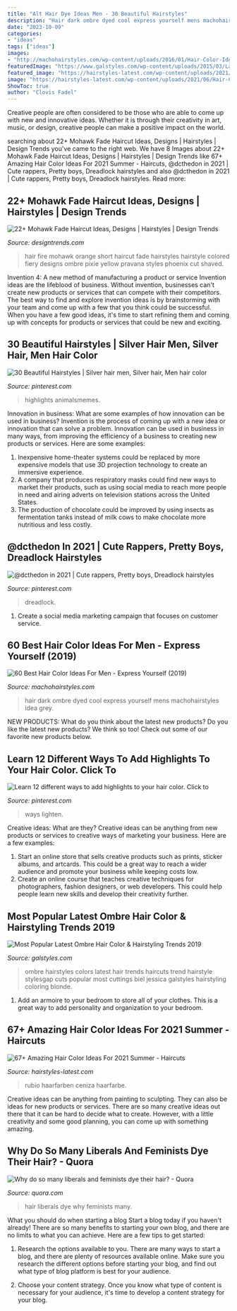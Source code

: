 ```yaml
---
title: "Alt Hair Dye Ideas Men - 30 Beautiful Hairstyles"
description: "Hair dark ombre dyed cool express yourself mens machohairstyles idea grey"
date: "2023-10-09"
categories:
- "ideas"
tags: ["ideas"]
images:
- "http://machohairstyles.com/wp-content/uploads/2016/01/Hair-Color-Ideas-31-650x503.jpg"
featuredImage: "https://www.galstyles.com/wp-content/uploads/2015/03/Latest-Trends-of-Ombre-Hairstyling-Coloring-Haircuts-for-Women-2015-2016-14.jpg"
featured_image: "https://hairstyles-latest.com/wp-content/uploads/2021/06/Hair-Color-Ideas-For-2021-Summer-2-569x1024.png"
image: "https://hairstyles-latest.com/wp-content/uploads/2021/06/Hair-Color-Ideas-For-2021-Summer-2-569x1024.png"
ShowToc: true
author: "Clovis Fadel"
---
```



Creative people are often considered to be those who are able to come up with new and innovative ideas. Whether it is through their creativity in art, music, or design, creative people can make a positive impact on the world.

	

		
searching about 22+ Mohawk Fade Haircut Ideas, Designs | Hairstyles | Design Trends you've came to the right web. We have 8 Images about 22+ Mohawk Fade Haircut Ideas, Designs | Hairstyles | Design Trends like 67+ Amazing Hair Color Ideas For 2021 Summer - Haircuts, @dcthedon in 2021 | Cute rappers, Pretty boys, Dreadlock hairstyles and also @dcthedon in 2021 | Cute rappers, Pretty boys, Dreadlock hairstyles. Read more:
		
    
## 22+ Mohawk Fade Haircut Ideas, Designs | Hairstyles | Design Trends

<img loading=lazy src="https://images.designtrends.com/wp-content/uploads/2016/02/10134541/Colored-Mohawk-Fade-Haircut-Design.jpeg" onerror="this.onerror=null;this.src='https://tse3.mm.bing.net/th?id=OIP.TSYmg1P4wgEh97xEHt7BiAHaJ4&amp;pid=15.1';" alt="22+ Mohawk Fade Haircut Ideas, Designs | Hairstyles | Design Trends">

_Source: designtrends.com_

>hair fire mohawk orange short haircut fade hairstyles hairstyle colored fiery designs ombre pixie yellow pravana styles phoenix cut shaved. 

	

Invention 4: A new method of manufacturing a product or service
Invention ideas are the lifeblood of business. Without invention, businesses can't create new products or services that can compete with their competitors. The best way to find and explore invention ideas is by brainstorming with your team and come up with a few that you think could be successful. When you have a few good ideas, it's time to start refining them and coming up with concepts for products or services that could be new and exciting.

    
## 30 Beautiful Hairstyles | Silver Hair Men, Silver Hair, Men Hair Color

<img loading=lazy src="https://i.pinimg.com/736x/df/1f/c5/df1fc5579709eff15e81d57669070ab0.jpg" onerror="this.onerror=null;this.src='https://tse1.mm.bing.net/th?id=OIP.nQFKiDBr8HxPtP6rd3Y9EgHaLW&amp;pid=15.1';" alt="30 Beautiful Hairstyles | Silver hair men, Silver hair, Men hair color">

_Source: pinterest.com_

>highlights animalsmemes. 

	

Innovation in business: What are some examples of how innovation can be used in business?
Invention is the process of coming up with a new idea or innovation that can solve a problem. Innovation can be used in business in many ways, from improving the efficiency of a business to creating new products or services. Here are some examples: 
1. Inexpensive home-theater systems could be replaced by more expensive models that use 3D projection technology to create an immersive experience. 
2. A company that produces respiratory masks could find new ways to market their products, such as using social media to reach more people in need and airing adverts on television stations across the United States. 
3. The production of chocolate could be improved by using insects as fermentation tanks instead of milk cows to make chocolate more nutritious and less costly. 

    
## @dcthedon In 2021 | Cute Rappers, Pretty Boys, Dreadlock Hairstyles

<img loading=lazy src="https://i.pinimg.com/736x/19/28/fa/1928fa1620e88d0a1927429bb6775442.jpg" onerror="this.onerror=null;this.src='https://tse2.mm.bing.net/th?id=OIP.36iQ_2d__OU9ErlMlXvIdQHaNK&amp;pid=15.1';" alt="@dcthedon in 2021 | Cute rappers, Pretty boys, Dreadlock hairstyles">

_Source: pinterest.com_

>dreadlock. 

	

1. Create a social media marketing campaign that focuses on customer service.

    
## 60 Best Hair Color Ideas For Men - Express Yourself (2019)

<img loading=lazy src="http://machohairstyles.com/wp-content/uploads/2016/01/Hair-Color-Ideas-31-650x503.jpg" onerror="this.onerror=null;this.src='https://tse3.mm.bing.net/th?id=OIP.caCFklhcFV-sKZxBpe7U3wHaFu&amp;pid=15.1';" alt="60 Best Hair Color Ideas For Men - Express Yourself (2019)">

_Source: machohairstyles.com_

>hair dark ombre dyed cool express yourself mens machohairstyles idea grey. 

	

NEW PRODUCTS: What do you think about the latest new products?
Do you like the latest new products? We think so too! Check out some of our favorite new products below.

    
## Learn 12 Different Ways To Add Highlights To Your Hair Color. Click To

<img loading=lazy src="https://i.pinimg.com/736x/e4/62/c9/e462c9bf0876df2a45cf35bf48b0b8d5.jpg" onerror="this.onerror=null;this.src='https://tse1.mm.bing.net/th?id=OIP.AoxgxSGG98-KFm35s38gCgHaLH&amp;pid=15.1';" alt="Learn 12 different ways to add highlights to your hair color. Click to">

_Source: pinterest.com_

>ways lighten. 

	

Creative ideas: What are they?
Creative ideas can be anything from new products or services to creative ways of marketing your business. Here are a few examples:
1. Start an online store that sells creative products such as prints, sticker albums, and artcards. This could be a great way to reach a wider audience and promote your business while keeping costs low.
2. Create an online course that teaches creative techniques for photographers, fashion designers, or web developers. This could help people learn new skills and develop their creativity further.

    
## Most Popular Latest Ombre Hair Color &amp; Hairstyling Trends 2019

<img loading=lazy src="https://www.galstyles.com/wp-content/uploads/2015/03/Latest-Trends-of-Ombre-Hairstyling-Coloring-Haircuts-for-Women-2015-2016-14.jpg" onerror="this.onerror=null;this.src='https://tse3.mm.bing.net/th?id=OIP.vrr9gbDYv8q-92fWjgDtuAHaHc&amp;pid=15.1';" alt="Most Popular Latest Ombre Hair Color &amp; Hairstyling Trends 2019">

_Source: galstyles.com_

>ombre hairstyles colors latest hair trends haircuts trend hairstyle stylesgap cuts popular most cuttings biel jessica galstyles hairstyling coloring blonde. 

	

1. Add an armoire to your bedroom to store all of your clothes. This is a great way to add personality and organization to your bedroom.

    
## 67+ Amazing Hair Color Ideas For 2021 Summer - Haircuts

<img loading=lazy src="https://hairstyles-latest.com/wp-content/uploads/2021/06/Hair-Color-Ideas-For-2021-Summer-2-569x1024.png" onerror="this.onerror=null;this.src='https://tse3.mm.bing.net/th?id=OIP.DSm_q5Lh0nVUF7UD76kxTQHaNV&amp;pid=15.1';" alt="67+ Amazing Hair Color Ideas For 2021 Summer - Haircuts">

_Source: hairstyles-latest.com_

>rubio haarfarben ceniza haarfarbe. 

	

Creative ideas can be anything from painting to sculpting. They can also be ideas for new products or services. There are so many creative ideas out there that it can be hard to decide what to create. However, with a little creativity and some good planning, you can come up with something amazing.

    
## Why Do So Many Liberals And Feminists Dye Their Hair? - Quora

<img loading=lazy src="https://qph.fs.quoracdn.net/main-qimg-a5f362bf2fa1697feec7ca1852f25d97" onerror="this.onerror=null;this.src='https://tse1.mm.bing.net/th?id=OIP.pfNivy-haX_ux8oYUvJdlwHaEY&amp;pid=15.1';" alt="Why do so many liberals and feminists dye their hair? - Quora">

_Source: quora.com_

>hair liberals dye why feminists many. 

	

What you should do when starting a blog
Start a blog today if you haven't already! There are so many benefits to starting your own blog, and there are no limits to what you can achieve. Here are a few tips to get started:
1. Research the options available to you. There are many ways to start a blog, and there are plenty of resources available online. Make sure you research the different options before starting your blog, and find out what type of blog platform is best for your audience.

2. Choose your content strategy. Once you know what type of content is necessary for your audience, it's time to develop a content strategy for your blog.

